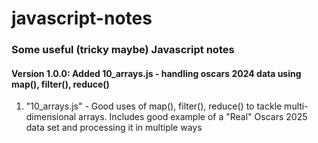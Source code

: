 # javascript-notes

### Some useful (tricky maybe) Javascript notes

#### Version 1.0.0: Added 10_arrays.js - handling oscars 2024 data using map(), filter(), reduce()

1. "10_arrays.js" - Good uses of map(), filter(), reduce() to tackle multi-dimensional arrays. Includes good example of a "Real" Oscars 2025 data set and processing it in multiple ways
